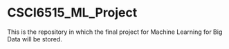 # CSCI6515_ML_Project
This is the repository in which the final project for Machine Learning for Big Data will be stored.
